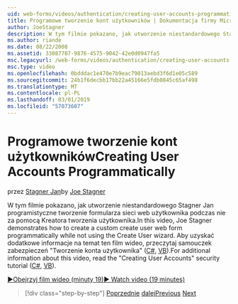 ```yaml
---
uid: web-forms/videos/authentication/creating-user-accounts-programmatically
title: Programowe tworzenie kont użytkowników | Dokumentacja firmy Microsoft
author: JoeStagner
description: W tym filmie pokazano, jak utworzenie niestandardowego Stagner Jan programistyczne tworzenie formularza sieci web użytkownika podczas nie za pomocą Kreatora tworzenia użytkownika. Aby uzyskać dodatkowe i...
ms.author: riande
ms.date: 08/22/2008
ms.assetid: 33087707-9876-4575-9042-42e0d0947fa5
msc.legacyurl: /web-forms/videos/authentication/creating-user-accounts-programmatically
msc.type: video
ms.openlocfilehash: 0bdddac1e470e7b9eac79013aebd3f6d1e05c589
ms.sourcegitcommit: 24b1f6decbb17bb22a45166e5fdb0845c65af498
ms.translationtype: MT
ms.contentlocale: pl-PL
ms.lasthandoff: 03/01/2019
ms.locfileid: "57073607"
---
```

<a name="creating-user-accounts-programmatically"></a><span data-ttu-id="fcca5-104">Programowe tworzenie kont użytkowników</span><span class="sxs-lookup"><span data-stu-id="fcca5-104">Creating User Accounts Programmatically</span></span>
====================
<span data-ttu-id="fcca5-105">przez [Stagner Jan](https://github.com/JoeStagner)</span><span class="sxs-lookup"><span data-stu-id="fcca5-105">by [Joe Stagner](https://github.com/JoeStagner)</span></span>

<span data-ttu-id="fcca5-106">W tym filmie pokazano, jak utworzenie niestandardowego Stagner Jan programistyczne tworzenie formularza sieci web użytkownika podczas nie za pomocą Kreatora tworzenia użytkownika.</span><span class="sxs-lookup"><span data-stu-id="fcca5-106">In this video, Joe Stagner demonstrates how to create a custom create user web form programmatically while not using the Create User wizard.</span></span> <span data-ttu-id="fcca5-107">Aby uzyskać dodatkowe informacje na temat ten film wideo, przeczytaj samouczek zabezpieczeń "Tworzenie konta użytkownika" ([C#](../../overview/older-versions-security/membership/creating-user-accounts-cs.md), [VB](../../overview/older-versions-security/membership/creating-user-accounts-vb.md)).</span><span class="sxs-lookup"><span data-stu-id="fcca5-107">For additional information about this video, read the "Creating User Accounts" security tutorial ([C#](../../overview/older-versions-security/membership/creating-user-accounts-cs.md), [VB](../../overview/older-versions-security/membership/creating-user-accounts-vb.md)).</span></span>

[<span data-ttu-id="fcca5-108">&#9654;Obejrzyj film wideo (minuty 19)</span><span class="sxs-lookup"><span data-stu-id="fcca5-108">&#9654; Watch video (19 minutes)</span></span>](https://channel9.msdn.com/Blogs/ASP-NET-Site-Videos/creating-user-accounts-programmatically)

> [!div class="step-by-step"]
> <span data-ttu-id="fcca5-109">[Poprzednie](creating-user-accounts-with-the-create-user-wizard.md)
> [dalej](validating-users-manually.md)</span><span class="sxs-lookup"><span data-stu-id="fcca5-109">[Previous](creating-user-accounts-with-the-create-user-wizard.md)
[Next](validating-users-manually.md)</span></span>
